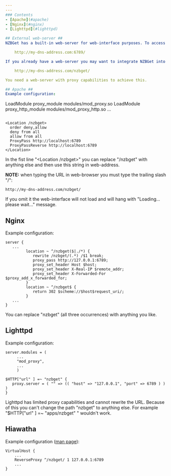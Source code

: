 ```yaml
---
---
### Contents
- [Apache](#apache)
- [Nginx](#nginx)
- [Lighttpd](#lighttpd)

## External web-server ##
NZBGet has a built-in web-server for web-interface purposes. To access it you type the address of computer running NZBGet and the port configured in the options:

    http://my-dns-address.com:6789/

If you already have a web-server you may want to integrate NZBGet into it:

    http://my-dns-address.com/nzbget/

You need a web-server with proxy capabilities to achieve this.

## Apache ##
Example configuration:
```
LoadModule proxy_module modules/mod_proxy.so
LoadModule proxy_http_module modules/mod_proxy_http.so
...
```

<Location /nzbget>
  order deny,allow
  deny from all
  allow from all
  ProxyPass http://localhost:6789
  ProxyPassReverse http://localhost:6789
</Location>
```

In the fist line "\<Location /nzbget>" you can replace "/nzbget" with anything else and then use this string in web-address.

**NOTE:** when typing the URL in web-browser you must type the trailing slash "/":

    http://my-dns-address.com/nzbget/

If you omit it the web-interface will not load and will hang with "Loading... please wait..." message.

## Nginx ##
Example configuration:
```
server {
   ...
         location ~ ^/nzbget($|./*) {
            rewrite /nzbget/(.*) /$1 break;
            proxy_pass http://127.0.0.1:6789;
            proxy_set_header Host $host;
            proxy_set_header X-Real-IP $remote_addr;
            proxy_set_header X-Forwarded-For $proxy_add_x_forwarded_for;
         }
         location ~ ^/nzbget$ {
            return 302 $scheme://$host$request_uri/;
         }
   ...
}
```

You can replace "nzbget" (all three occurrences) with anything you like.

## Lighttpd ##
Example configuration:
```
server.modules = (
     ...
     "mod_proxy",
     ...
     )
 
$HTTP["url" ] =~ "nzbget" {
   proxy.server = ( "" => (( "host" => "127.0.0.1", "port" => 6789 ) ) )
}
```

Lighttpd has limited proxy capabilities and cannot rewrite the URL. Because of this you can't change the path "nzbget" to anything else. For example "$HTTP["url" ] =~ "apps/nzbget" " wouldn't work.

## Hiawatha

Example configuration ([man page](https://www.hiawatha-webserver.org/manpages/hiawatha)):

```
VirtualHost {
    ...
    ReverseProxy ^/nzbget/ 1 127.0.0.1:6789
    ...
}
```